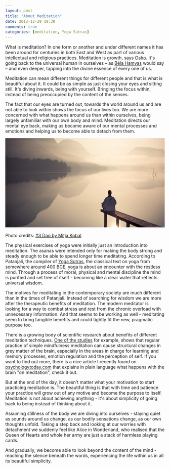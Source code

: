 ```yaml
---
layout: post
title: "About Meditation"
date: 2013-12-29 19:30
comments: true
categories: [meditation, Yoga Sutras]
---
```


What is meditation? In one form or another and under different names it has been around for centuries in both East and West as part of various intellectual and religious practices. Meditation is growth, says [Osho](http://en.wikipedia.org/wiki/Rajneesh). It's going back to the universal human in ourselves – as [Béla Hamvas](http://hamvasbela.org/en/indexen.html) would say – and even deeper, tapping into the divine essence of every one of us.

Meditation can mean different things for different people and that is what is beautiful about it. It could be as simple as just closing your eyes and sitting still. It's diving inwards, being with yourself. Bringing the focus within, instead of being preoccupied by the content of the senses.

The fact that our eyes are turned out, towards the world around us and are not able to look within shows the focus of our lives too. We are more concerned with what happens around us than within ourselves, being largely unfamiliar with our own body and mind. Meditation directs our mental eye back, making us become aware of our mental processes and emotions and helping us to become able to detach from them.

<p class="centeredimage"><img src="/images/silence_over_the_water_1.jpg" alt="a man meditating by the lake"></img></p>

Photo credits: [#3 Dao by Mitja Kobal](http://www.flickr.com/photos/cwithe/4820792641/in/photostream/)

The physical exercises of yoga were initially just an introduction into meditation. The asanas were intended only for making the body strong and steady enough to be able to spend longer time meditating. According to Patanjali, the compiler of [Yoga Sutras](http://www.athayog.me.uk/sutra_ch1n.html), the classical text on yoga from somewhere around 400 BCE, yoga is about an encounter with the restless mind. Through a process of moral, physical and mental discipline the mind is purified and set free of itself - becoming like a clear water that reflects universal wisdom.

The motives for meditating in the contemporary society are much different than in the times of Patanjali. Instead of searching for wisdom we are more after the therapeutic benefits of meditation. The modern meditator is looking for a way to combat stress and rest from the chronic overload with unnecessary information. And that seems to be working as well - meditating seem to bring tangible benefits and could tightly fit the new, pragmatic purpose too.

There is a growing body of scientific research about benefits of different meditation techniques. [One of the studies](http://www.ncbi.nlm.nih.gov/pmc/articles/PMC3004979/) for example, shows that regular practice of simple mindfulness meditation can cause structural changes in grey matter of the brain, especially in the areas in charge for learning and memory processes, emotion regulation and the perception of self. If you want to find out more, there is a nice article I recently found on [psychologytoday.com](http://www.psychologytoday.com/blog/use-your-mind-change-your-brain/201305/is-your-brain-meditation) that explains in plain language what happens with the brain "on meditation", check it out. 

But at the end of the day, it doesn't matter what your motivation to start practicing meditation is. The beautiful thing is that with time and patience your practice will grow out of any motive and become the purpose to itself. Meditation is not about achieving anything - it's about simplicity of going back to being instead of thinking about it.    
 
Assuming stillness of the body we are diving into ourselves - staying quiet as sounds around us change, as our bodily sensations change, as our own thoughts unfold. Taking a step back and looking at our worries with detachment we suddenly feel like Alice in Wonderland, who realised that the Queen of Hearts and whole her army are just a stack of harmless playing cards. 

And gradually, we become able to look beyond the content of the mind - reaching the silence beneath the words, experiencing the life within us in all its beautiful simplicity.
  
  

